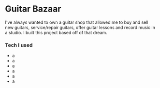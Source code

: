 <h1>Guitar Bazaar</h1>

I've always wanted to own a guitar shop that allowed me to buy and sell new guitars, service/repair guitars, offer guitar lessons and record music in a studio.  I built this project based off of that dream.


<h3>Tech I used</h3>
<ul>
    <li>a</li>
    <li>a</li>
    <li>a</li>
    <li>a</li>
    <li>a</li>
    <li>a</li>

</ul>
